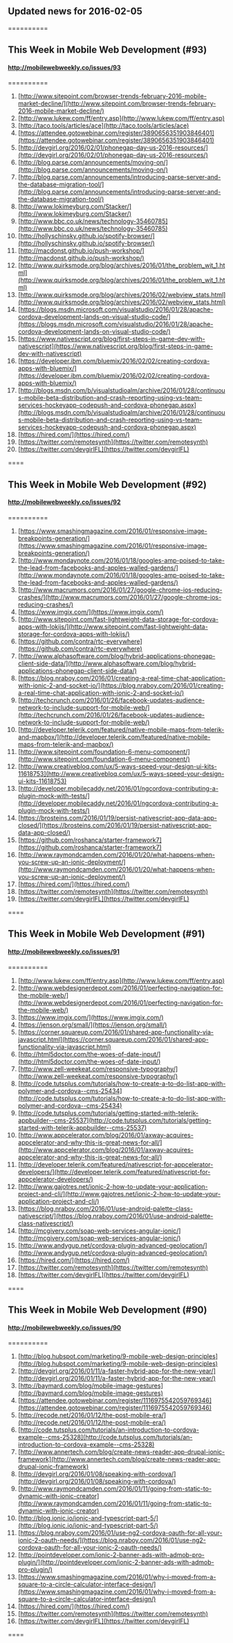 ## Updated news for 2016-02-05 

==========
## This Week in Mobile Web Development (#93)
#### http://mobilewebweekly.co/issues/93

==========
  1. [http://www.sitepoint.com/browser-trends-february-2016-mobile-market-decline/](http://www.sitepoint.com/browser-trends-february-2016-mobile-market-decline/) 
  2. [http://www.lukew.com/ff/entry.asp](http://www.lukew.com/ff/entry.asp) 
  3. [http://taco.tools/articles/ace](http://taco.tools/articles/ace) 
  4. [https://attendee.gotowebinar.com/register/3890656351903846401](https://attendee.gotowebinar.com/register/3890656351903846401) 
  6. [http://devgirl.org/2016/02/01/phonegap-day-us-2016-resources/](http://devgirl.org/2016/02/01/phonegap-day-us-2016-resources/) 
  7. [http://blog.parse.com/announcements/moving-on/](http://blog.parse.com/announcements/moving-on/) 
  8. [http://blog.parse.com/announcements/introducing-parse-server-and-the-database-migration-tool/](http://blog.parse.com/announcements/introducing-parse-server-and-the-database-migration-tool/) 
  9. [http://www.lokimeyburg.com/Stacker/](http://www.lokimeyburg.com/Stacker/) 
  10. [http://www.bbc.co.uk/news/technology-35460785](http://www.bbc.co.uk/news/technology-35460785) 
  11. [http://hollyschinsky.github.io/spotify-browser/](http://hollyschinsky.github.io/spotify-browser/) 
  12. [http://macdonst.github.io/push-workshop/](http://macdonst.github.io/push-workshop/) 
  13. [http://www.quirksmode.org/blog/archives/2016/01/the_problem_wit_1.html](http://www.quirksmode.org/blog/archives/2016/01/the_problem_wit_1.html) 
  14. [http://www.quirksmode.org/blog/archives/2016/02/webview_stats.html](http://www.quirksmode.org/blog/archives/2016/02/webview_stats.html) 
  15. [https://blogs.msdn.microsoft.com/visualstudio/2016/01/28/apache-cordova-development-lands-on-visual-studio-code/](https://blogs.msdn.microsoft.com/visualstudio/2016/01/28/apache-cordova-development-lands-on-visual-studio-code/) 
  16. [https://www.nativescript.org/blog/first-steps-in-game-dev-with-nativescript](https://www.nativescript.org/blog/first-steps-in-game-dev-with-nativescript) 
  17. [https://developer.ibm.com/bluemix/2016/02/02/creating-cordova-apps-with-bluemix/](https://developer.ibm.com/bluemix/2016/02/02/creating-cordova-apps-with-bluemix/) 
  18. [http://blogs.msdn.com/b/visualstudioalm/archive/2016/01/28/continuous-mobile-beta-distribution-and-crash-reporting-using-vs-team-services-hockeyapp-codepush-and-cordova-phonegap.aspx](http://blogs.msdn.com/b/visualstudioalm/archive/2016/01/28/continuous-mobile-beta-distribution-and-crash-reporting-using-vs-team-services-hockeyapp-codepush-and-cordova-phonegap.aspx) 
  19. [https://hired.com/](https://hired.com/) 
  21. [https://twitter.com/remotesynth](https://twitter.com/remotesynth) 
  22. [https://twitter.com/devgirlFL](https://twitter.com/devgirlFL) 

====
## This Week in Mobile Web Development (#92)
#### http://mobilewebweekly.co/issues/92

==========
  1. [https://www.smashingmagazine.com/2016/01/responsive-image-breakpoints-generation/](https://www.smashingmagazine.com/2016/01/responsive-image-breakpoints-generation/) 
  2. [http://www.mondaynote.com/2016/01/18/googles-amp-poised-to-take-the-lead-from-facebooks-and-apples-walled-gardens/](http://www.mondaynote.com/2016/01/18/googles-amp-poised-to-take-the-lead-from-facebooks-and-apples-walled-gardens/) 
  3. [http://www.macrumors.com/2016/01/27/google-chrome-ios-reducing-crashes/](http://www.macrumors.com/2016/01/27/google-chrome-ios-reducing-crashes/) 
  4. [https://www.imgix.com/](https://www.imgix.com/) 
  6. [http://www.sitepoint.com/fast-lightweight-data-storage-for-cordova-apps-with-lokijs/](http://www.sitepoint.com/fast-lightweight-data-storage-for-cordova-apps-with-lokijs/) 
  7. [https://github.com/contra/rtc-everywhere](https://github.com/contra/rtc-everywhere) 
  8. [http://www.alphasoftware.com/blog/hybrid-applications-phonegap-client-side-data/](http://www.alphasoftware.com/blog/hybrid-applications-phonegap-client-side-data/) 
  9. [https://blog.nraboy.com/2016/01/creating-a-real-time-chat-application-with-ionic-2-and-socket-io/](https://blog.nraboy.com/2016/01/creating-a-real-time-chat-application-with-ionic-2-and-socket-io/) 
  10. [http://techcrunch.com/2016/01/26/facebook-updates-audience-network-to-include-support-for-mobile-web/](http://techcrunch.com/2016/01/26/facebook-updates-audience-network-to-include-support-for-mobile-web/) 
  11. [http://developer.telerik.com/featured/native-mobile-maps-from-telerik-and-mapbox/](http://developer.telerik.com/featured/native-mobile-maps-from-telerik-and-mapbox/) 
  12. [http://www.sitepoint.com/foundation-6-menu-component/](http://www.sitepoint.com/foundation-6-menu-component/) 
  13. [http://www.creativebloq.com/ux/5-ways-speed-your-design-ui-kits-11618753](http://www.creativebloq.com/ux/5-ways-speed-your-design-ui-kits-11618753) 
  14. [http://developer.mobilecaddy.net/2016/01/ngcordova-contributing-a-plugin-mock-with-tests/](http://developer.mobilecaddy.net/2016/01/ngcordova-contributing-a-plugin-mock-with-tests/) 
  15. [https://brosteins.com/2016/01/19/persist-nativescript-app-data-app-closed/](https://brosteins.com/2016/01/19/persist-nativescript-app-data-app-closed/) 
  16. [https://github.com/roshanca/starter-framework7](https://github.com/roshanca/starter-framework7) 
  17. [http://www.raymondcamden.com/2016/01/20/what-happens-when-you-screw-up-an-ionic-deployment/](http://www.raymondcamden.com/2016/01/20/what-happens-when-you-screw-up-an-ionic-deployment/) 
  18. [https://hired.com/](https://hired.com/) 
  20. [https://twitter.com/remotesynth](https://twitter.com/remotesynth) 
  21. [https://twitter.com/devgirlFL](https://twitter.com/devgirlFL) 

====
## This Week in Mobile Web Development (#91)
#### http://mobilewebweekly.co/issues/91

==========
  1. [http://www.lukew.com/ff/entry.asp](http://www.lukew.com/ff/entry.asp) 
  2. [http://www.webdesignerdepot.com/2016/01/perfecting-navigation-for-the-mobile-web/](http://www.webdesignerdepot.com/2016/01/perfecting-navigation-for-the-mobile-web/) 
  3. [https://www.imgix.com/](https://www.imgix.com/) 
  5. [https://jenson.org/small/](https://jenson.org/small/) 
  6. [https://corner.squareup.com/2016/01/shared-app-functionality-via-javascript.html](https://corner.squareup.com/2016/01/shared-app-functionality-via-javascript.html) 
  7. [http://html5doctor.com/the-woes-of-date-input/](http://html5doctor.com/the-woes-of-date-input/) 
  8. [http://www.zell-weekeat.com/responsive-typography/](http://www.zell-weekeat.com/responsive-typography/) 
  9. [http://code.tutsplus.com/tutorials/how-to-create-a-to-do-list-app-with-polymer-and-cordova--cms-25434](http://code.tutsplus.com/tutorials/how-to-create-a-to-do-list-app-with-polymer-and-cordova--cms-25434) 
  10. [http://code.tutsplus.com/tutorials/getting-started-with-telerik-appbuilder--cms-25537](http://code.tutsplus.com/tutorials/getting-started-with-telerik-appbuilder--cms-25537) 
  11. [http://www.appcelerator.com/blog/2016/01/axway-acquires-appcelerator-and-why-this-is-great-news-for-all/](http://www.appcelerator.com/blog/2016/01/axway-acquires-appcelerator-and-why-this-is-great-news-for-all/) 
  12. [http://developer.telerik.com/featured/nativescript-for-appcelerator-developers/](http://developer.telerik.com/featured/nativescript-for-appcelerator-developers/) 
  13. [http://www.gajotres.net/ionic-2-how-to-update-your-application-project-and-cli/](http://www.gajotres.net/ionic-2-how-to-update-your-application-project-and-cli/) 
  14. [https://blog.nraboy.com/2016/01/use-android-palette-class-nativescript/](https://blog.nraboy.com/2016/01/use-android-palette-class-nativescript/) 
  15. [http://mcgivery.com/soap-web-services-angular-ionic/](http://mcgivery.com/soap-web-services-angular-ionic/) 
  16. [http://www.andygup.net/cordova-plugin-advanced-geolocation/](http://www.andygup.net/cordova-plugin-advanced-geolocation/) 
  17. [https://hired.com/](https://hired.com/) 
  19. [https://twitter.com/remotesynth](https://twitter.com/remotesynth) 
  20. [https://twitter.com/devgirlFL](https://twitter.com/devgirlFL) 

====
## This Week in Mobile Web Development (#90)
#### http://mobilewebweekly.co/issues/90

==========
  1. [http://blog.hubspot.com/marketing/9-mobile-web-design-principles](http://blog.hubspot.com/marketing/9-mobile-web-design-principles) 
  2. [http://devgirl.org/2016/01/11/a-faster-hybrid-app-for-the-new-year/](http://devgirl.org/2016/01/11/a-faster-hybrid-app-for-the-new-year/) 
  3. [http://baymard.com/blog/mobile-image-gestures](http://baymard.com/blog/mobile-image-gestures) 
  4. [https://attendee.gotowebinar.com/register/1116975542059769346](https://attendee.gotowebinar.com/register/1116975542059769346) 
  6. [http://recode.net/2016/01/12/the-post-mobile-era/](http://recode.net/2016/01/12/the-post-mobile-era/) 
  7. [http://code.tutsplus.com/tutorials/an-introduction-to-cordova-example--cms-25328](http://code.tutsplus.com/tutorials/an-introduction-to-cordova-example--cms-25328) 
  8. [http://www.annertech.com/blog/create-news-reader-app-drupal-ionic-framework](http://www.annertech.com/blog/create-news-reader-app-drupal-ionic-framework) 
  9. [http://devgirl.org/2016/01/08/speaking-with-cordova/](http://devgirl.org/2016/01/08/speaking-with-cordova/) 
  10. [http://www.raymondcamden.com/2016/01/11/going-from-static-to-dynamic-with-ionic-creator](http://www.raymondcamden.com/2016/01/11/going-from-static-to-dynamic-with-ionic-creator) 
  11. [http://blog.ionic.io/ionic-and-typescript-part-5/](http://blog.ionic.io/ionic-and-typescript-part-5/) 
  12. [https://blog.nraboy.com/2016/01/use-ng2-cordova-oauth-for-all-your-ionic-2-oauth-needs/](https://blog.nraboy.com/2016/01/use-ng2-cordova-oauth-for-all-your-ionic-2-oauth-needs/) 
  13. [http://pointdeveloper.com/ionic-2-banner-ads-with-admob-pro-plugin/](http://pointdeveloper.com/ionic-2-banner-ads-with-admob-pro-plugin/) 
  14. [https://www.smashingmagazine.com/2016/01/why-i-moved-from-a-square-to-a-circle-calculator-interface-design/](https://www.smashingmagazine.com/2016/01/why-i-moved-from-a-square-to-a-circle-calculator-interface-design/) 
  15. [https://hired.com/](https://hired.com/) 
  17. [https://twitter.com/remotesynth](https://twitter.com/remotesynth) 
  18. [https://twitter.com/devgirlFL](https://twitter.com/devgirlFL) 

====
